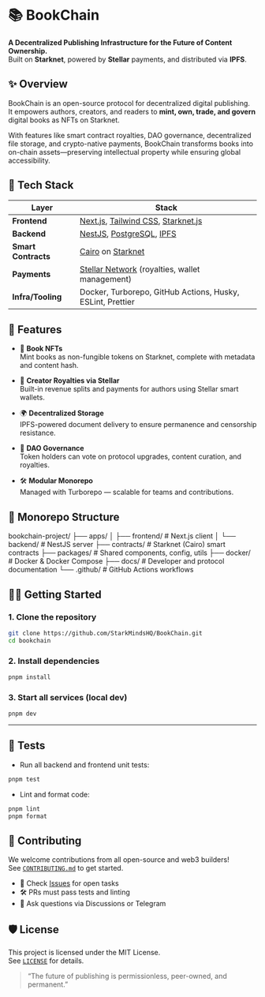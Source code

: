 # 📚 BookChain

**A Decentralized Publishing Infrastructure for the Future of Content Ownership.**  
Built on **Starknet**, powered by **Stellar** payments, and distributed via **IPFS**.

## ✨ Overview

BookChain is an open-source protocol for decentralized digital publishing.  
It empowers authors, creators, and readers to **mint, own, trade, and govern** digital books as NFTs on Starknet.

With features like smart contract royalties, DAO governance, decentralized file storage, and crypto-native payments, BookChain transforms books into on-chain assets—preserving intellectual property while ensuring global accessibility.


## 🔧 Tech Stack

| Layer        | Stack                                                                 |
|--------------|-----------------------------------------------------------------------|
| **Frontend** | [Next.js](https://nextjs.org/), [Tailwind CSS](https://tailwindcss.com), [Starknet.js](https://github.com/0xSpaceShard/starknet.js) |
| **Backend**  | [NestJS](https://nestjs.com/), [PostgreSQL](https://www.postgresql.org), [IPFS](https://ipfs.tech) |
| **Smart Contracts** | [Cairo](https://www.cairo-lang.org/) on [Starknet](https://www.starknet.io/) |
| **Payments** | [Stellar Network](https://stellar.org) (royalties, wallet management) |
| **Infra/Tooling** | Docker, Turborepo, GitHub Actions, Husky, ESLint, Prettier |


## 🚀 Features

- 📖 **Book NFTs**  
  Mint books as non-fungible tokens on Starknet, complete with metadata and content hash.

- 💸 **Creator Royalties via Stellar**  
  Built-in revenue splits and payments for authors using Stellar smart wallets.

- 🌍 **Decentralized Storage**  
  IPFS-powered document delivery to ensure permanence and censorship resistance.

- 🧠 **DAO Governance**  
  Token holders can vote on protocol upgrades, content curation, and royalties.

- 🛠 **Modular Monorepo**  
  Managed with Turborepo — scalable for teams and contributions.


## 📁 Monorepo Structure
bookchain-project/
├── apps/
│   ├── frontend/       # Next.js client
│   └── backend/        # NestJS server
├── contracts/          # Starknet (Cairo) smart contracts
├── packages/           # Shared components, config, utils
├── docker/             # Docker & Docker Compose
├── docs/               # Developer and protocol documentation
└── .github/            # GitHub Actions workflows

## 🧑‍💻 Getting Started

### 1. Clone the repository
```bash
git clone https://github.com/StarkMindsHQ/BookChain.git
cd bookchain
```

### 2. Install dependencies
```bash
pnpm install
```

### 3. Start all services (local dev)
```bash
pnpm dev
```

---

## 🧪 Tests

- Run all backend and frontend unit tests:
```bash
pnpm test
```

- Lint and format code:
```bash
pnpm lint
pnpm format
```

## 🙌 Contributing

We welcome contributions from all open-source and web3 builders!  
See [`CONTRIBUTING.md`](./CONTRIBUTING.md) to get started.

- 🔎 Check [Issues](https://github.com/StarkMindsHQ/BookChain/issues) for open tasks
- 🛠 PRs must pass tests and linting
- 🧠 Ask questions via Discussions or Telegram

## 🛡️ License

This project is licensed under the MIT License.  
See [`LICENSE`](./LICENSE) for details.



> “The future of publishing is permissionless, peer-owned, and permanent.”

```
